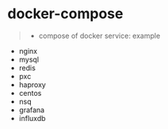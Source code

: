 # docker-compose

> * compose of docker service: example
 - nginx
 - mysql
 - redis
 - pxc
 - haproxy
 - centos
 - nsq
 - grafana
 - influxdb
